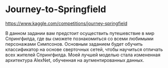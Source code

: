 # Journey-to-Springfield
https://www.kaggle.com/competitions/journey-springfield

В данном задании вам предстоит осуществить путешевствие в мир Спрингфилда, где вы сможете познакомиться со всеми любимыми персонажами Симпсонов.
Основным заданием будет обучить классификатор на основе сверточных сетей, чтобы научиться отличать всех жителей Спрингфилда.
Моей лучшей моделью стала измененная архитектура AlexNet, обученная на аугментированных данных. 

